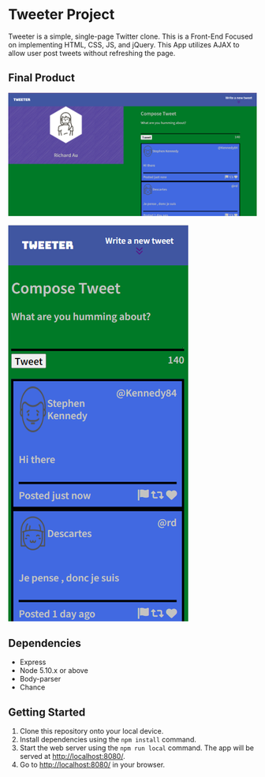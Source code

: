 # Tweeter Project

Tweeter is a simple, single-page Twitter clone. This is a Front-End Focused on implementing HTML, CSS, JS, and jQuery. This App utilizes AJAX to allow user post tweets without refreshing the page.

## Final Product

!["This is the Tweeter Webpage in Desktop View."](https://github.com/au-richard/tweeter/blob/master/screenshots/desktop-view.png)

!["This is the Tweeter Webpage in Mobile View."](https://github.com/au-richard/tweeter/blob/master/screenshots/mobile-view.PNG)

## Dependencies

- Express
- Node 5.10.x or above
- Body-parser
- Chance

## Getting Started

1. Clone this repository onto your local device.
2. Install dependencies using the `npm install` command.
3. Start the web server using the `npm run local` command. The app will be served at <http://localhost:8080/>.
4. Go to <http://localhost:8080/> in your browser.

